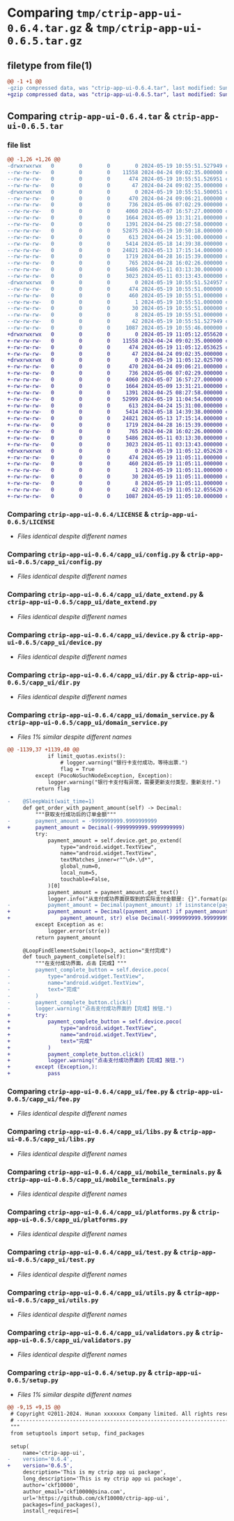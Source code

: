 # Comparing `tmp/ctrip-app-ui-0.6.4.tar.gz` & `tmp/ctrip-app-ui-0.6.5.tar.gz`

## filetype from file(1)

```diff
@@ -1 +1 @@
-gzip compressed data, was "ctrip-app-ui-0.6.4.tar", last modified: Sun May 19 10:55:51 2024, max compression
+gzip compressed data, was "ctrip-app-ui-0.6.5.tar", last modified: Sun May 19 11:05:12 2024, max compression
```

## Comparing `ctrip-app-ui-0.6.4.tar` & `ctrip-app-ui-0.6.5.tar`

### file list

```diff
@@ -1,26 +1,26 @@
-drwxrwxrwx   0        0        0        0 2024-05-19 10:55:51.527949 ctrip-app-ui-0.6.4/
--rw-rw-rw-   0        0        0    11558 2024-04-24 09:02:35.000000 ctrip-app-ui-0.6.4/LICENSE
--rw-rw-rw-   0        0        0      474 2024-05-19 10:55:51.526951 ctrip-app-ui-0.6.4/PKG-INFO
--rw-rw-rw-   0        0        0       47 2024-04-24 09:02:35.000000 ctrip-app-ui-0.6.4/README.md
-drwxrwxrwx   0        0        0        0 2024-05-19 10:55:51.500051 ctrip-app-ui-0.6.4/capp_ui/
--rw-rw-rw-   0        0        0      470 2024-04-24 09:06:21.000000 ctrip-app-ui-0.6.4/capp_ui/__init__.py
--rw-rw-rw-   0        0        0      736 2024-05-06 07:02:29.000000 ctrip-app-ui-0.6.4/capp_ui/config.py
--rw-rw-rw-   0        0        0     4060 2024-05-07 16:57:27.000000 ctrip-app-ui-0.6.4/capp_ui/date_extend.py
--rw-rw-rw-   0        0        0     1664 2024-05-09 13:31:21.000000 ctrip-app-ui-0.6.4/capp_ui/device.py
--rw-rw-rw-   0        0        0     1391 2024-04-25 08:27:58.000000 ctrip-app-ui-0.6.4/capp_ui/dir.py
--rw-rw-rw-   0        0        0    52875 2024-05-19 10:50:18.000000 ctrip-app-ui-0.6.4/capp_ui/domain_service.py
--rw-rw-rw-   0        0        0      613 2024-04-24 15:31:00.000000 ctrip-app-ui-0.6.4/capp_ui/fee.py
--rw-rw-rw-   0        0        0     5414 2024-05-18 14:39:38.000000 ctrip-app-ui-0.6.4/capp_ui/libs.py
--rw-rw-rw-   0        0        0    24821 2024-05-13 17:15:14.000000 ctrip-app-ui-0.6.4/capp_ui/mobile_terminals.py
--rw-rw-rw-   0        0        0     1719 2024-04-28 16:15:39.000000 ctrip-app-ui-0.6.4/capp_ui/platforms.py
--rw-rw-rw-   0        0        0      765 2024-04-28 16:02:26.000000 ctrip-app-ui-0.6.4/capp_ui/test.py
--rw-rw-rw-   0        0        0     5486 2024-05-11 03:13:30.000000 ctrip-app-ui-0.6.4/capp_ui/utils.py
--rw-rw-rw-   0        0        0     3023 2024-05-11 03:13:43.000000 ctrip-app-ui-0.6.4/capp_ui/validators.py
-drwxrwxrwx   0        0        0        0 2024-05-19 10:55:51.524957 ctrip-app-ui-0.6.4/ctrip_app_ui.egg-info/
--rw-rw-rw-   0        0        0      474 2024-05-19 10:55:51.000000 ctrip-app-ui-0.6.4/ctrip_app_ui.egg-info/PKG-INFO
--rw-rw-rw-   0        0        0      460 2024-05-19 10:55:51.000000 ctrip-app-ui-0.6.4/ctrip_app_ui.egg-info/SOURCES.txt
--rw-rw-rw-   0        0        0        1 2024-05-19 10:55:51.000000 ctrip-app-ui-0.6.4/ctrip_app_ui.egg-info/dependency_links.txt
--rw-rw-rw-   0        0        0       30 2024-05-19 10:55:51.000000 ctrip-app-ui-0.6.4/ctrip_app_ui.egg-info/requires.txt
--rw-rw-rw-   0        0        0        8 2024-05-19 10:55:51.000000 ctrip-app-ui-0.6.4/ctrip_app_ui.egg-info/top_level.txt
--rw-rw-rw-   0        0        0       42 2024-05-19 10:55:51.527949 ctrip-app-ui-0.6.4/setup.cfg
--rw-rw-rw-   0        0        0     1087 2024-05-19 10:55:46.000000 ctrip-app-ui-0.6.4/setup.py
+drwxrwxrwx   0        0        0        0 2024-05-19 11:05:12.055620 ctrip-app-ui-0.6.5/
+-rw-rw-rw-   0        0        0    11558 2024-04-24 09:02:35.000000 ctrip-app-ui-0.6.5/LICENSE
+-rw-rw-rw-   0        0        0      474 2024-05-19 11:05:12.053625 ctrip-app-ui-0.6.5/PKG-INFO
+-rw-rw-rw-   0        0        0       47 2024-04-24 09:02:35.000000 ctrip-app-ui-0.6.5/README.md
+drwxrwxrwx   0        0        0        0 2024-05-19 11:05:12.025700 ctrip-app-ui-0.6.5/capp_ui/
+-rw-rw-rw-   0        0        0      470 2024-04-24 09:06:21.000000 ctrip-app-ui-0.6.5/capp_ui/__init__.py
+-rw-rw-rw-   0        0        0      736 2024-05-06 07:02:29.000000 ctrip-app-ui-0.6.5/capp_ui/config.py
+-rw-rw-rw-   0        0        0     4060 2024-05-07 16:57:27.000000 ctrip-app-ui-0.6.5/capp_ui/date_extend.py
+-rw-rw-rw-   0        0        0     1664 2024-05-09 13:31:21.000000 ctrip-app-ui-0.6.5/capp_ui/device.py
+-rw-rw-rw-   0        0        0     1391 2024-04-25 08:27:58.000000 ctrip-app-ui-0.6.5/capp_ui/dir.py
+-rw-rw-rw-   0        0        0    52999 2024-05-19 11:04:54.000000 ctrip-app-ui-0.6.5/capp_ui/domain_service.py
+-rw-rw-rw-   0        0        0      613 2024-04-24 15:31:00.000000 ctrip-app-ui-0.6.5/capp_ui/fee.py
+-rw-rw-rw-   0        0        0     5414 2024-05-18 14:39:38.000000 ctrip-app-ui-0.6.5/capp_ui/libs.py
+-rw-rw-rw-   0        0        0    24821 2024-05-13 17:15:14.000000 ctrip-app-ui-0.6.5/capp_ui/mobile_terminals.py
+-rw-rw-rw-   0        0        0     1719 2024-04-28 16:15:39.000000 ctrip-app-ui-0.6.5/capp_ui/platforms.py
+-rw-rw-rw-   0        0        0      765 2024-04-28 16:02:26.000000 ctrip-app-ui-0.6.5/capp_ui/test.py
+-rw-rw-rw-   0        0        0     5486 2024-05-11 03:13:30.000000 ctrip-app-ui-0.6.5/capp_ui/utils.py
+-rw-rw-rw-   0        0        0     3023 2024-05-11 03:13:43.000000 ctrip-app-ui-0.6.5/capp_ui/validators.py
+drwxrwxrwx   0        0        0        0 2024-05-19 11:05:12.052628 ctrip-app-ui-0.6.5/ctrip_app_ui.egg-info/
+-rw-rw-rw-   0        0        0      474 2024-05-19 11:05:11.000000 ctrip-app-ui-0.6.5/ctrip_app_ui.egg-info/PKG-INFO
+-rw-rw-rw-   0        0        0      460 2024-05-19 11:05:11.000000 ctrip-app-ui-0.6.5/ctrip_app_ui.egg-info/SOURCES.txt
+-rw-rw-rw-   0        0        0        1 2024-05-19 11:05:11.000000 ctrip-app-ui-0.6.5/ctrip_app_ui.egg-info/dependency_links.txt
+-rw-rw-rw-   0        0        0       30 2024-05-19 11:05:11.000000 ctrip-app-ui-0.6.5/ctrip_app_ui.egg-info/requires.txt
+-rw-rw-rw-   0        0        0        8 2024-05-19 11:05:11.000000 ctrip-app-ui-0.6.5/ctrip_app_ui.egg-info/top_level.txt
+-rw-rw-rw-   0        0        0       42 2024-05-19 11:05:12.055620 ctrip-app-ui-0.6.5/setup.cfg
+-rw-rw-rw-   0        0        0     1087 2024-05-19 11:05:10.000000 ctrip-app-ui-0.6.5/setup.py
```

### Comparing `ctrip-app-ui-0.6.4/LICENSE` & `ctrip-app-ui-0.6.5/LICENSE`

 * *Files identical despite different names*

### Comparing `ctrip-app-ui-0.6.4/capp_ui/config.py` & `ctrip-app-ui-0.6.5/capp_ui/config.py`

 * *Files identical despite different names*

### Comparing `ctrip-app-ui-0.6.4/capp_ui/date_extend.py` & `ctrip-app-ui-0.6.5/capp_ui/date_extend.py`

 * *Files identical despite different names*

### Comparing `ctrip-app-ui-0.6.4/capp_ui/device.py` & `ctrip-app-ui-0.6.5/capp_ui/device.py`

 * *Files identical despite different names*

### Comparing `ctrip-app-ui-0.6.4/capp_ui/dir.py` & `ctrip-app-ui-0.6.5/capp_ui/dir.py`

 * *Files identical despite different names*

### Comparing `ctrip-app-ui-0.6.4/capp_ui/domain_service.py` & `ctrip-app-ui-0.6.5/capp_ui/domain_service.py`

 * *Files 1% similar despite different names*

```diff
@@ -1139,37 +1139,40 @@
             if limit_quotas.exists():
                 # logger.warning("银行卡支付成功，等待出票.")
                 flag = True
         except (PocoNoSuchNodeException, Exception):
             logger.warning("银行卡支付有异常，需要更新支付类型，重新支付.")
         return flag
 
-    @SleepWait(wait_time=1)
     def get_order_with_payment_amount(self) -> Decimal:
         """获取支付成功后的订单金额"""
-        payment_amount = -9999999999.9999999999
+        payment_amount = Decimal(-9999999999.9999999999)
         try:
             payment_amount = self.device.get_po_extend(
                 type="android.widget.TextView",
                 name="android.widget.TextView",
                 textMatches_inner=r"^\d+.\d*",
                 global_num=0,
                 local_num=5,
                 touchable=False,
             )[0]
             payment_amount = payment_amount.get_text()
             logger.info("从支付成功界面获取到的实际支付金额是: {}".format(payment_amount))
-            payment_amount = Decimal(payment_amount) if isinstance(payment_amount, str) else payment_amount
+            payment_amount = Decimal(payment_amount) if payment_amount and isinstance(
+                payment_amount, str) else Decimal(-9999999999.9999999999)
         except Exception as e:
             logger.error(str(e))
         return payment_amount
 
     @LoopFindElementSubmit(loop=3, action="支付完成")
     def touch_payment_complete(self):
         """在支付成功界面，点击【完成】"""
-        payment_complete_button = self.device.poco(
-            type="android.widget.TextView",
-            name="android.widget.TextView",
-            text="完成"
-        )
-        payment_complete_button.click()
-        logger.warning("点击支付成功界面的【完成】按钮.")
+        try:
+            payment_complete_button = self.device.poco(
+                type="android.widget.TextView",
+                name="android.widget.TextView",
+                text="完成"
+            )
+            payment_complete_button.click()
+            logger.warning("点击支付成功界面的【完成】按钮.")
+        except (Exception,):
+            pass
```

### Comparing `ctrip-app-ui-0.6.4/capp_ui/fee.py` & `ctrip-app-ui-0.6.5/capp_ui/fee.py`

 * *Files identical despite different names*

### Comparing `ctrip-app-ui-0.6.4/capp_ui/libs.py` & `ctrip-app-ui-0.6.5/capp_ui/libs.py`

 * *Files identical despite different names*

### Comparing `ctrip-app-ui-0.6.4/capp_ui/mobile_terminals.py` & `ctrip-app-ui-0.6.5/capp_ui/mobile_terminals.py`

 * *Files identical despite different names*

### Comparing `ctrip-app-ui-0.6.4/capp_ui/platforms.py` & `ctrip-app-ui-0.6.5/capp_ui/platforms.py`

 * *Files identical despite different names*

### Comparing `ctrip-app-ui-0.6.4/capp_ui/test.py` & `ctrip-app-ui-0.6.5/capp_ui/test.py`

 * *Files identical despite different names*

### Comparing `ctrip-app-ui-0.6.4/capp_ui/utils.py` & `ctrip-app-ui-0.6.5/capp_ui/utils.py`

 * *Files identical despite different names*

### Comparing `ctrip-app-ui-0.6.4/capp_ui/validators.py` & `ctrip-app-ui-0.6.5/capp_ui/validators.py`

 * *Files identical despite different names*

### Comparing `ctrip-app-ui-0.6.4/setup.py` & `ctrip-app-ui-0.6.5/setup.py`

 * *Files 1% similar despite different names*

```diff
@@ -9,15 +9,15 @@
 # Copyright ©2011-2024. Hunan xxxxxxx Company limited. All rights reserved.
 # ---------------------------------------------------------------------------------------------------------
 """
 from setuptools import setup, find_packages
 
 setup(
     name='ctrip-app-ui',
-    version='0.6.4',
+    version='0.6.5',
     description='This is my ctrip app ui package',
     long_description='This is my ctrip app ui package',
     author='ckf10000',
     author_email='ckf10000@sina.com',
     url='https://github.com/ckf10000/ctrip-app-ui',
     packages=find_packages(),
     install_requires=[
```

